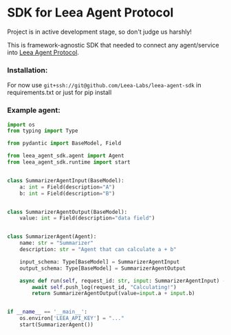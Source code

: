 # SDK for Leea Agent Protocol
Project is in active development stage, so don't judge us harshly!

This is framework-agnostic SDK that needed to connect any agent/service into [Leea Agent Protocol](https://docs.leealabs.com/leea-labs/multi-agents-systems/leea-multi-agent-ecosystem-and-tools). 

### Installation:
For now use `git+ssh://git@github.com/Leea-Labs/leea-agent-sdk` in requirements.txt or just for pip install

### Example agent:

```python
import os
from typing import Type

from pydantic import BaseModel, Field

from leea_agent_sdk.agent import Agent
from leea_agent_sdk.runtime import start


class SummarizerAgentInput(BaseModel):
    a: int = Field(description="A")
    b: int = Field(description="B")


class SummarizerAgentOutput(BaseModel):
    value: int = Field(description="data field")


class SummarizerAgent(Agent):
    name: str = "Summarizer"
    description: str = "Agent that can calculate a + b"

    input_schema: Type[BaseModel] = SummarizerAgentInput
    output_schema: Type[BaseModel] = SummarizerAgentOutput

    async def run(self, request_id: str, input: SummarizerAgentInput) -> SummarizerAgentOutput:
        await self.push_log(request_id, "Calculating!")
        return SummarizerAgentOutput(value=input.a + input.b)


if __name__ == '__main__':
    os.environ['LEEA_API_KEY'] = "..."
    start(SummarizerAgent())
```


